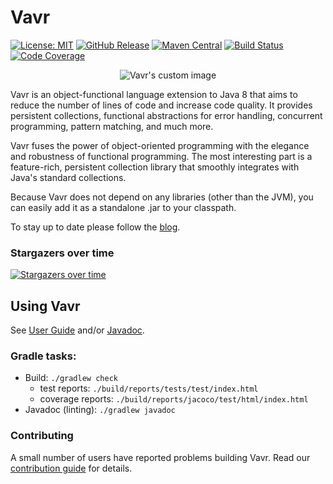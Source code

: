 # Vavr

[![License: MIT](https://img.shields.io/badge/License-MIT-yellow.svg?style=flat-square)](https://opensource.org/licenses/MIT)
[![GitHub Release](https://img.shields.io/github/release/vavr-io/vavr.svg?style=flat-square)](https://github.com/vavr-io/vavr/releases)
[![Maven Central](https://maven-badges.herokuapp.com/maven-central/io.vavr/vavr/badge.svg?style=flat-square)](http://search.maven.org/#search|gav|1|g:"io.vavr"%20AND%20a:"vavr")
[![Build Status](https://github.com/vavr-io/vavr/actions/workflows/build.yml/badge.svg)](https://github.com/vavr-io/vavr/actions/workflows/build.yml)
[![Code Coverage](https://codecov.io/gh/vavr-io/vavr/branch/master/graph/badge.svg)](https://codecov.io/gh/vavr-io/vavr)

<p align="center">
  <img src="https://user-images.githubusercontent.com/743833/62367542-486f0500-b52a-11e9-815e-e9788d4c8c8d.png" alt="Vavr's custom image"/>
</p>

Vavr is an object-functional language extension to Java 8 that aims to reduce the number of lines of code and increase code quality.
It provides persistent collections, functional abstractions for error handling, concurrent programming, pattern matching, and much more.

Vavr fuses the power of object-oriented programming with the elegance and robustness of functional programming.
The most interesting part is a feature-rich, persistent collection library that smoothly integrates with Java's standard collections.

Because Vavr does not depend on any libraries (other than the JVM), you can easily add it as a standalone .jar to your classpath.

To stay up to date please follow the [blog](http://blog.vavr.io).

### Stargazers over time
[![Stargazers over time](https://starchart.cc/vavr-io/vavr.svg?variant=adaptive)](https://starchart.cc/vavr-io/vavr)


## Using Vavr

See [User Guide](http://docs.vavr.io) and/or [Javadoc](http://www.javadoc.io/doc/io.vavr/vavr).

### Gradle tasks:

* Build: `./gradlew check`
  * test reports: `./build/reports/tests/test/index.html`
  * coverage reports: `./build/reports/jacoco/test/html/index.html`
* Javadoc (linting): `./gradlew javadoc`

### Contributing

A small number of users have reported problems building Vavr. Read our [contribution guide](./CONTRIBUTING.md) for details.
